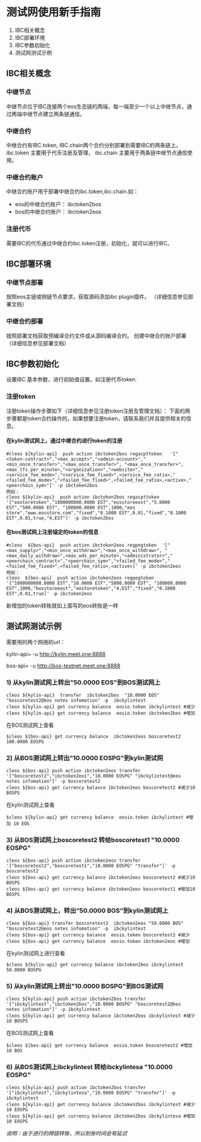 # 测试网使用新手指南
1. IBC相关概念
1. IBC部署环境
1. IBC参数初始化
1. 测试网测试示例

## IBC相关概念
### 中继节点
中继节点位于IBC连接两个eos生态链的两端，每一端至少一个以上中继节点，通过两端中继节点建立两条链通信。
### 中继合约
中继合约有IBC.token, IBC.chain两个合约分别部署到需要IBC的两条链上。
ibc.token 主要用于代币注册及管理，
ibc.chain 主要用于两条链中继节点通信使用。
### 中继合约账户
中继合约账户用于部署中继合约ibc.token,ibc.chain.如：
* eos的中继合约账户： ibctoken2bos
* bos的中继合约账户： ibctoken2eos
### 注册代币
需要IBC的代币通过中继合约ibc.token注册，初始化，就可以进行IBC。
## IBC部署环境
### 中继节点部署
按照eos主链或侧链节点要求，获取源码添加ibc plugin插件。
（详细信息参见部署文档）
### 中继合约部署
按照部署文档获取预编译合约文件或从源码编译合约。
创建中继合约账户部署
（详细信息参见部署文档）
## IBC参数初始化
设置IBC 基本参数，进行初始值设置。如注册代币token.
### 注册token
注册token操作步骤如下（详细信息参见注册token注册及管理文档）：
下面的两步骤都是token合约操作的，如果想要注册token，请联系我们并且提供相关的信息。

#### 在kylin测试网上，通过中继合约进行token的注册
```
#cleos ${kylin-api}  push action ibctoken2bos regacpttoken   '["<token-contract>","<max_accept>","<admin-account>","<min_once_transfer>","<max_once_transfer>", "<max_once_transfer>",<max_tfs_per_minute>,"<organization>","<website>","<service_fee_mode>","<service_fee_fixed>",<service_fee_ratio>,"<failed_fee_mode>","<failed_fee_fixed>",<failed_fee_ratio>,<active>,"<peerchain_sym>"]' -p ibctoken2bos
例如：
cleos ${kylin-api}  push action ibctoken2bos regacpttoken   '["eostoretoken","1000000000.0000 EST","eosstoreeost","5.0000 EST","500.0000 EST", "100000.0000 EST",1000,"eos store","www.eosstore.com","fixed","0.1000 EST",0.01,"fixed","0.1000 EST",0.01,true,"4,EST"]' -p ibctoken2bos
```
#### 在bos测试网上注册锚定的token的信息

```
#cleos  ${bos-api}  push action ibctoken2eos regpegtoken  '["<max_supply>","<min_once_withdraw>","<max_once_withdraw>", "<max_daily_withdraw>",<max_wds_per_minute>,"<administrator>","<peerchain_contract>","<peerchain_sym>","<failed_fee_mode>","<failed_fee_fixed>",<failed_fee_ratio>,<active>]' -p ibctoken2eos
例如：
cleos  ${bos-api}  push action ibctoken2eos regpegtoken  '["1000000000.0000 EST","10.0000 EST","5000.0000 EST", "100000.0000 EST",1000,"bosstoreeost","eostoretoken","4,EST","fixed","0.1000 EST",0.01,true]' -p ibctoken2eos
```
新增加的token转账就如上面写的eos转账是一样

## 测试网测试示例

需要用的两个网络的url：

kylin-api= -u http://kylin.meet.one:8888

bos-api= -u http://bos-testnet.meet.one:8888

### 1) 从kylin测试网上转出"50.0000 EOS"到BOS测试网上
````
cleos ${kylin-api}  transfer  ibctoken2bos  "10.0000 EOS" "boscoretest2@bos notes infomation" -p  ibckylintest
cleos ${kylin-api} get currency balance  eosio.token ibckylintest #减少
cleos ${kylin-api} get currency balance  eosio.token ibctoken2bos #增加 
````
在BOS测试网上查看
```
$cleos ${bos-api} get currency balance  ibctoken2eos boscoretest2
100.0000 EOSPG
```

### 2) 从BOS测试网上转出"10.0000 EOSPG"到kylin测试网
````
cleos ${bos-api} push action ibctoken2eos transfer '["boscoretest2","ibctoken2eos","10.0000 EOSPG" "ibckylintest@eos notes infomation"]' -p boscoretest2   
cleos ${bos-api} get currency balance ibctoken2eos boscoretest2 #减少10 BOSPS
````
在kylin测试网上查看
```
$cleos ${kylin-api} get currency balance  eosio.token ibckylintest #增加 10 EOS
```
### 3) 从BOS测试网上boscoretest2 转给boscoretest1 "10.0000 EOSPG"
````
cleos ${bos-api} push action ibctoken2eos transfer '["boscoretest2","boscoretest1","10.0000 EOSPG" "transfer"]' -p boscoretest2   
cleos ${bos-api} get currency balance ibctoken2eos boscoretest2 #减少10 BOSPS
cleos ${bos-api} get currency balance ibctoken2eos boscoretest1 #增加10 BOSPS
````


### 4) 从BOS测试网上，转出“50.0000 BOS”到kylin测试网上
```
cleos ${bos-api} transfer boscoretest2  ibctoken2eos "50.0000 BOS" "boscoretest2@eos notes infomation" -p  ibckylintest
cleos ${bos-api} get currency balance  eosio.token boscoretest2 #减少
cleos ${bos-api} get currency balance  eosio.token ibctoken2eos #增加 
```
在kylin测试网上进行查看
```
$cleos ${kylin-api} get currency balance ibctoken2bos ibckylintest
50.0000 BOSPG
```

### 5) 从kylin测试网上转出"10.0000 BOSPG"到BOS测试网
````
cleos ${kylin-api} push action ibctoken2bos transfer '["ibckylintest","ibctoken2bos","10.0000 BOSPG" "boscoretest2@bos notes infomation"]' -p ibckylintest   
cleos ${kylin-api} get currency balance ibctoken2bos ibckylintest #减少10 BOSPS
````
在BOS测试网上查看
```
$cleos ${bos-api} get currency balance  eosio.token boscoretest2 #增加 10 BOS
```

### 6) 从BOS测试网上ibckylintest 转给ibckylintesa "10.0000 EOSPG"
````
cleos ${kylin-api} push action ibctoken2bos transfer '["ibckylintest","ibckylintesa","10.0000 EOSPG" "transfer"]' -p ibckylintest  
cleos ${kylin-api} get currency balance ibctoken2bos ibckylintest #减少10 EOSPG
cleos ${kylin-api} get currency balance ibctoken2bos ibckylintesa #增加10 EOSPG
````

*说明：由于进行的跨链转账，所以到账时间会有延迟*












